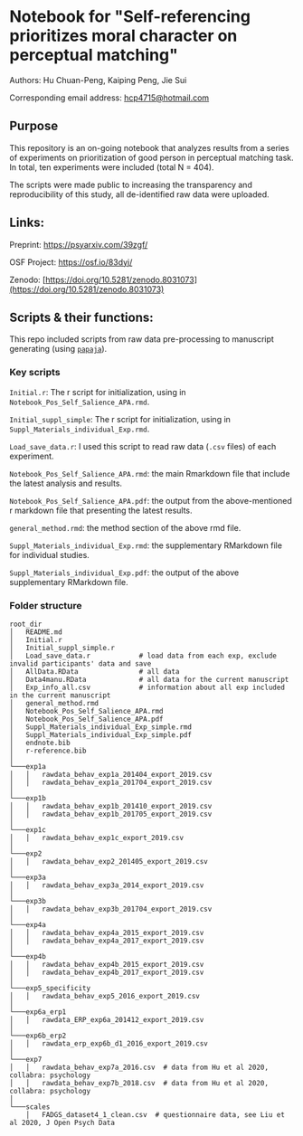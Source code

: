 # Notebook for "Self-referencing prioritizes moral character on perceptual matching"

Authors: Hu Chuan-Peng, Kaiping Peng, Jie Sui

Corresponding email address: hcp4715@hotmail.com

## Purpose

This repository is an on-going notebook that analyzes results from a series of experiments on prioritization of good person in perceptual matching task. In total, ten experiments were included (total N = 404).

The scripts were made public to increasing the transparency and reproducibility of this study, all de-identified raw data were uploaded.

## Links:

Preprint: https://psyarxiv.com/39zgf/

OSF Project: <https://osf.io/83dyj/>

Zenodo: [https://doi.org/10.5281/zenodo.8031073](https://doi.org/10.5281/zenodo.8031073)

## Scripts & their functions:

This repo included scripts from raw data pre-processing to manuscript generating (using [`papaja`](https://github.com/crsh/papaja)).

### Key scripts

`Initial.r`: The r script for initialization, using in `Notebook_Pos_Self_Salience_APA.rmd`.

`Initial_suppl_simple`: The r script for initialization, using in `Suppl_Materials_individual_Exp.rmd`.

`Load_save_data.r`: I used this script to read raw data (`.csv` files) of each experiment.

`Notebook_Pos_Self_Salience_APA.rmd`: the main Rmarkdown file that include the latest analysis and results.

`Notebook_Pos_Self_Salience_APA.pdf`: the output from the above-mentioned r markdown file that presenting the latest results.

`general_method.rmd`: the method section of the above rmd file.

`Suppl_Materials_individual_Exp.rmd`: the supplementary RMarkdown file for individual studies.

`Suppl_Materials_individual_Exp.pdf`: the output of the above supplementary RMarkdown file.


### Folder structure

```         
root_dir
│   README.md
│   Initial.r
│   Initial_suppl_simple.r
│   Load_save_data.r            # load data from each exp, exclude invalid participants' data and save
│   AllData.RData               # all data
│   Data4manu.RData             # all data for the current manuscript
│   Exp_info_all.csv            # information about all exp included in the current manuscript
│   general_method.rmd
│   Notebook_Pos_Self_Salience_APA.rmd
│   Notebook_Pos_Self_Salience_APA.pdf
│   Suppl_Materials_individual_Exp_simple.rmd
│   Suppl_Materials_individual_Exp_simple.pdf
│   endnote.bib
│   r-reference.bib
│
└───exp1a
│   │   rawdata_behav_exp1a_201404_export_2019.csv
│   │   rawdata_behav_exp1a_201704_export_2019.csv
│   
└───exp1b
│   │   rawdata_behav_exp1b_201410_export_2019.csv
│   │   rawdata_behav_exp1b_201705_export_2019.csv
│
└───exp1c
│   │   rawdata_behav_exp1c_export_2019.csv
│
└───exp2
│   │   rawdata_behav_exp2_201405_export_2019.csv
│
└───exp3a
│   │   rawdata_behav_exp3a_2014_export_2019.csv
│
└───exp3b
│   │   rawdata_behav_exp3b_201704_export_2019.csv
│
└───exp4a
│   │   rawdata_behav_exp4a_2015_export_2019.csv
│   │   rawdata_behav_exp4a_2017_export_2019.csv
│
└───exp4b
│   │   rawdata_behav_exp4b_2015_export_2019.csv
│   │   rawdata_behav_exp4b_2017_export_2019.csv
│
└───exp5_specificity
│   │   rawdata_behav_exp5_2016_export_2019.csv
│
└───exp6a_erp1
│   │   rawdata_ERP_exp6a_201412_export_2019.csv
│
└───exp6b_erp2
│   │   rawdata_erp_exp6b_d1_2016_export_2019.csv
│
└───exp7 
│   │   rawdata_behav_exp7a_2016.csv  # data from Hu et al 2020, collabra: psychology
│   │   rawdata_behav_exp7b_2018.csv  # data from Hu et al 2020, collabra: psychology
│
└───scales
    │   FADGS_dataset4_1_clean.csv  # questionnaire data, see Liu et al 2020, J Open Psych Data
```
